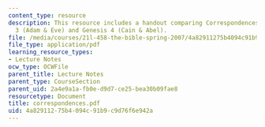 ```yaml
---
content_type: resource
description: This resource includes a handout comparing Correspondences between Genesis
  3 (Adam & Eve) and Genesis 4 (Cain & Abel).
file: /media/courses/21l-458-the-bible-spring-2007/4a82911275b4094c91b9c9d76f6e942a_correspondences.pdf
file_type: application/pdf
learning_resource_types:
- Lecture Notes
ocw_type: OCWFile
parent_title: Lecture Notes
parent_type: CourseSection
parent_uid: 2a4e9a1a-fb0e-d9d7-ce25-bea30b09fae8
resourcetype: Document
title: correspondences.pdf
uid: 4a829112-75b4-094c-91b9-c9d76f6e942a
---
```

